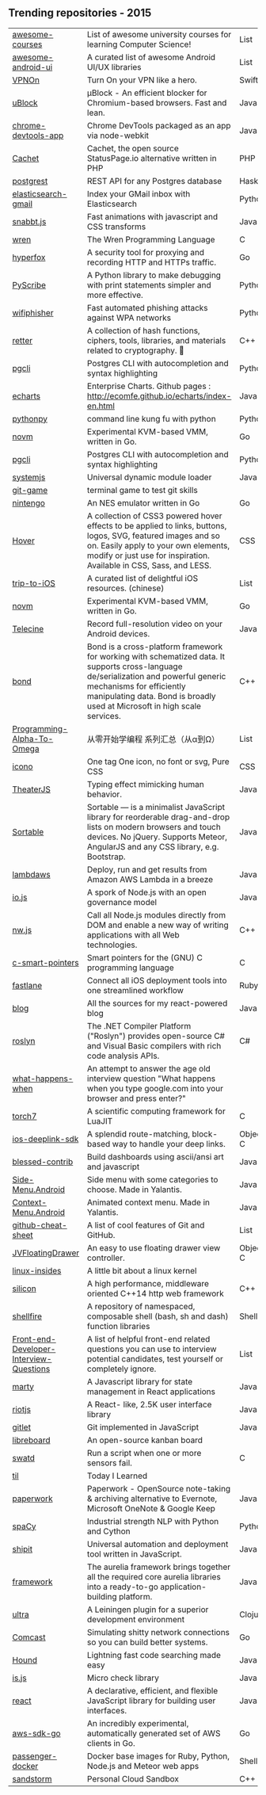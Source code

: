 ## Trending repositories - 2015

||||
|---|---|---|
[awesome-courses](https://github.com/prakhar1989/awesome-courses) | List of awesome university courses for learning Computer Science! | List
[awesome-android-ui](https://github.com/wasabeef/awesome-android-ui) | A curated list of awesome Android UI/UX libraries | List
[VPNOn](https://github.com/lexrus/VPNOn) | Turn On your VPN like a hero. | Swift
[uBlock](https://github.com/gorhill/uBlock) | µBlock - An efficient blocker for Chromium-based browsers. Fast and lean. | JavaScript
[chrome-devtools-app](https://github.com/auchenberg/chrome-devtools-app) | Chrome DevTools packaged as an app via node-webkit | JavaScript
[Cachet](https://github.com/cachethq/Cachet) | Cachet, the open source StatusPage.io alternative written in PHP | PHP
[postgrest](https://github.com/begriffs/postgrest) | REST API for any Postgres database | Haskell
[elasticsearch-gmail](https://github.com/oliver006/elasticsearch-gmail) | Index your GMail inbox with Elasticsearch | Python
[snabbt.js](https://github.com/daniel-lundin/snabbt.js) | Fast animations with javascript and CSS transforms | JavaScript
[wren](https://github.com/munificent/wren) | The Wren Programming Language | C
[hyperfox](https://github.com/xiam/hyperfox) | A security tool for proxying and recording HTTP and HTTPs traffic. | Go
[PyScribe](https://github.com/alixander/PyScribe) | A Python library to make debugging with print statements simpler and more effective. | Python
[wifiphisher](https://github.com/sophron/wifiphisher) | Fast automated phishing attacks against WPA networks | Python
[retter](https://github.com/MaciejCzyzewski/retter) | A collection of hash functions, ciphers, tools, libraries, and materials related to cryptography. :closed_lock_with_key: | C++
[pgcli](https://github.com/amjith/pgcli) | Postgres CLI with autocompletion and syntax highlighting | Python
[echarts](https://github.com/ecomfe/echarts) | Enterprise Charts. Github pages : http://ecomfe.github.io/echarts/index-en.html  | JavaScript
[pythonpy](https://github.com/Russell91/pythonpy) | command line kung fu with python | Python
[novm](https://github.com/google/novm) | Experimental KVM-based VMM, written in Go. | Go
[pgcli](https://github.com/amjith/pgcli) | Postgres CLI with autocompletion and syntax highlighting | Python
[systemjs](https://github.com/systemjs/systemjs) | Universal dynamic module loader | JavaScript
[git-game](https://github.com/hgarc014/git-game) | terminal game to test git skills
[nintengo](https://github.com/nwidger/nintengo) | An NES emulator written in Go | Go
[Hover](https://github.com/IanLunn/Hover) | A collection of CSS3 powered hover effects to be applied to links, buttons, logos, SVG, featured images and so on. Easily apply to your own elements, modify or just use for inspiration. Available in CSS, Sass, and LESS. | CSS
[trip-to-iOS](https://github.com/Aufree/trip-to-iOS) | A curated list of delightful iOS resources. (chinese) | List
[novm](https://github.com/google/novm) | Experimental KVM-based VMM, written in Go. | Go
[Telecine](https://github.com/JakeWharton/Telecine) | Record full-resolution video on your Android devices. | Java
[bond](https://github.com/Microsoft/bond) | Bond is a cross-platform framework for working with schematized data. It supports cross-language de/serialization and powerful generic mechanisms for efficiently manipulating data. Bond is broadly used at Microsoft in high scale services. | C++
[Programming-Alpha-To-Omega](https://github.com/justjavac/Programming-Alpha-To-Omega) | 从零开始学编程 系列汇总（从α到Ω）| List
[icono](https://github.com/saeedalipoor/icono) | One tag One icon, no font or svg, Pure CSS | CSS
[TheaterJS](https://github.com/Zhouzi/TheaterJS) | Typing effect mimicking human behavior. | JavaScript
[Sortable](https://github.com/RubaXa/Sortable) | Sortable — is a minimalist JavaScript library for reorderable drag-and-drop lists on modern browsers and touch devices. No jQuery. Supports Meteor, AngularJS and any CSS library, e.g. Bootstrap. | JavaScript
[lambdaws](https://github.com/mentum/lambdaws) | Deploy, run and get results from Amazon AWS Lambda in a breeze | JavaScript
[io.js](https://github.com/iojs/io.js) | A spork of Node.js with an open governance model | JavaScript
[nw.js](https://github.com/nwjs/nw.js) | Call all Node.js modules directly from DOM and enable a new way of writing applications with all Web technologies. | C++
[c-smart-pointers](https://github.com/Snaipe/c-smart-pointers) | Smart pointers for the (GNU) C programming language | C
[fastlane](https://github.com/KrauseFx/fastlane) | Connect all iOS deployment tools into one streamlined workflow | Ruby
[blog](https://github.com/jlongster/blog) | All the sources for my react-powered blog | JavaScript
[roslyn](https://github.com/dotnet/roslyn) | The .NET Compiler Platform ("Roslyn") provides open-source C# and Visual Basic compilers with rich code analysis APIs. | C#
[what-happens-when](https://github.com/alex/what-happens-when) | An attempt to answer the age old interview question "What happens when you type google.com into your browser and press enter?"
[torch7](https://github.com/torch/torch7) | A scientific computing framework for LuaJIT | C
[ios-deeplink-sdk](https://github.com/usebutton/ios-deeplink-sdk) | A splendid route-matching, block-based way to handle your deep links. | Objective-C
[blessed-contrib](https://github.com/yaronn/blessed-contrib) | Build dashboards using ascii/ansi art and javascript | JavaScript
[Side-Menu.Android](https://github.com/Yalantis/Side-Menu.Android) | Side menu with some categories to choose. Made in Yalantis. | Java
[Context-Menu.Android](https://github.com/Yalantis/Context-Menu.Android) | Animated context menu. Made in Yalantis. | Java
[github-cheat-sheet](https://github.com/tiimgreen/github-cheat-sheet) | A list of cool features of Git and GitHub. | List
[JVFloatingDrawer](https://github.com/JVillella/JVFloatingDrawer) | An easy to use floating drawer view controller. | Objective-C
[linux-insides](https://github.com/0xAX/linux-insides) | A little bit about a linux kernel
[silicon](https://github.com/matt-42/silicon) | A high performance, middleware oriented C++14 http web framework | C++
[shellfire](https://github.com/shellfire-dev/shellfire) | A repository of namespaced, composable shell (bash, sh and dash) function libraries | Shell
[Front-end-Developer-Interview-Questions](https://github.com/h5bp/Front-end-Developer-Interview-Questions) | A list of helpful front-end related questions you can use to interview potential candidates, test yourself or completely ignore. | List
[marty](https://github.com/jhollingworth/marty) | A Javascript library for state management in React applications | JavaScript
[riotjs](https://github.com/muut/riotjs) | A React- like, 2.5K user interface library | JavaScript
[gitlet](https://github.com/maryrosecook/gitlet) | Git implemented in JavaScript | JavaScript
[libreboard](https://github.com/libreboard/libreboard) | An open-source kanban board
[swatd](https://github.com/defuse/swatd) | Run a script when one or more sensors fail. | C
[til](https://github.com/thoughtbot/til) | Today I Learned
[paperwork](https://github.com/twostairs/paperwork) | Paperwork - OpenSource note-taking & archiving alternative to Evernote, Microsoft OneNote & Google Keep | JavaScript
[spaCy](https://github.com/honnibal/spaCy) | Industrial strength NLP with Python and Cython | Python
[shipit](https://github.com/shipitjs/shipit) | Universal automation and deployment tool written in JavaScript. | JavaScript
[framework](https://github.com/aurelia/framework) | The aurelia framework brings together all the required core aurelia libraries into a ready-to-go application-building platform. | JavaScript
[ultra](https://github.com/venantius/ultra) | A Leiningen plugin for a superior development environment | Clojure
[Comcast](https://github.com/tylertreat/Comcast) | Simulating shitty network connections so you can build better systems. | Go
[Hound](https://github.com/etsy/Hound) | Lightning fast code searching made easy | JavaScript
[is.js](https://github.com/arasatasaygin/is.js) | Micro check library | JavaScript
[react](https://github.com/facebook/react) | A declarative, efficient, and flexible JavaScript library for building user interfaces. | JavaScript
[aws-sdk-go](https://github.com/awslabs/aws-sdk-go) | An incredibly experimental, automatically generated set of AWS clients in Go. | Go
[passenger-docker](https://github.com/phusion/passenger-docker) | Docker base images for Ruby, Python, Node.js and Meteor web apps | Shell
[sandstorm](https://github.com/sandstorm-io/sandstorm) | Personal Cloud Sandbox | C++
[](https://github.com/)
